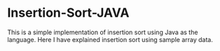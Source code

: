 # Insertion-Sort-JAVA
This is a simple implementation of insertion sort using Java as the language. Here I have explained insertion sort using sample array data.
